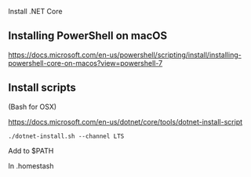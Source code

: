 Install .NET Core


## Installing PowerShell on macOS

https://docs.microsoft.com/en-us/powershell/scripting/install/installing-powershell-core-on-macos?view=powershell-7


## Install scripts

(Bash for OSX)

https://docs.microsoft.com/en-us/dotnet/core/tools/dotnet-install-script

`./dotnet-install.sh --channel LTS`

Add to $PATH

In .homestash